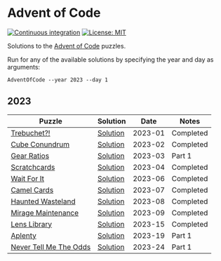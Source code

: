 # Advent of Code

[![Continuous integration](https://github.com/tetsuo13/advent-of-code/actions/workflows/ci.yml/badge.svg)](https://github.com/tetsuo13/advent-of-code/actions/workflows/ci.yml)
[![License: MIT](https://img.shields.io/badge/License-MIT-yellow.svg)](https://opensource.org/licenses/MIT)

Solutions to the [Advent of Code](https://adventofcode.com/) puzzles.

Run for any of the available solutions by specifying the year and day as arguments:

```
AdventOfCode --year 2023 --day 1
```

## 2023

| Puzzle | Solution | Date | Notes |
| ------ | -------- | ---- | ----- |
| [Trebuchet?!](https://adventofcode.com/2023/day/1) | [Solution](./src/AdventOfCode/Calendar/Year2023/Day01/Solution.cs) | 2023-01 | Completed |
| [Cube Conundrum](https://adventofcode.com/2023/day/2) | [Solution](./src/AdventOfCode/Calendar/Year2023/Day02/Solution.cs) | 2023-02 | Completed |
| [Gear Ratios](https://adventofcode.com/2023/day/3) | [Solution](./src/AdventOfCode/Calendar/Year2023/Day03/Solution.cs) | 2023-03 | Part 1 |
| [Scratchcards](https://adventofcode.com/2023/day/4)| [Solution](./src/AdventOfCode/Calendar/Year2023/Day04/Solution.cs) | 2023-04 | Completed |
| [Wait For It](https://adventofcode.com/2023/day/6) | [Solution](./src/AdventOfCode/Calendar/Year2023/Day06/Solution.cs) | 2023-06 | Completed |
| [Camel Cards](https://adventofcode.com/2023/day/7) | [Solution](./src/AdventOfCode/Calendar/Year2023/Day07/Solution.cs) | 2023-07 | Completed |
| [Haunted Wasteland](https://adventofcode.com/2023/day/8) | [Solution](./src/AdventOfCode/Calendar/Year2023/Day08/Solution.cs) | 2023-08 | Completed |
| [Mirage Maintenance](https://adventofcode.com/2023/day/9) | [Solution](./src/AdventOfCode/Calendar/Year2023/Day09/Solution.cs) | 2023-09 | Completed |
| [Lens Library](https://adventofcode.com/2023/day/15) | [Solution](./src/AdventOfCode/Calendar/Year2023/Day15/Solution.cs) | 2023-15 | Completed |
| [Aplenty](https://adventofcode.com/2023/day/19) | [Solution](./src/AdventOfCode/Calendar/Year2023/Day19/Solution.cs) | 2023-19 | Part 1 |
| [Never Tell Me The Odds](https://adventofcode.com/2023/day/24) | [Solution](./src/AdventOfCode/Calendar/Year2023/Day24/Solution.cs) | 2023-24 | Part 1 |

